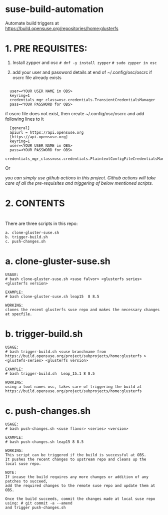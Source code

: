 # suse-build-automation
Automate build triggers at https://build.opensuse.org/repositories/home:glusterfs


# 1. PRE REQUISITES:

1. Install zypper and osc
  ```# dnf -y install zypper```
  ```# sudo zypper in osc```

2. add your user and password details at end of ~/.config/osc/oscrc if oscrc file already exists
  ```# vim ~/.config/osc/oscrc

    user=<YOUR USER NAME in OBS>
    keyring=1
    credentials_mgr_class=osc.credentials.TransientCredentialsManager
    pass=<YOUR PASSWORD for OBS>
  ```
  
  if oscrc file does not exist, then create ~/.config/osc/oscrc and add following lines to it
  ```
    [general]
    apiurl = https://api.opensuse.org
    [https://api.opensuse.org]
    keyring=1
    user=<YOUR USER NAME in OBS>
    pass=<YOUR PASSWORD for OBS>
    credentials_mgr_class=osc.credentials.PlaintextConfigFileCredentialsManager
  ```

Or 

*you can simply use github actions in this project. Github actions will take care of all the pre-requisites and triggering of below mentioned scripts.*

# 2. CONTENTS
# 
There are three scripts in this repo:

	a. clone-gluster-suse.sh
	b. trigger-build.sh
	c. push-changes.sh



# a. clone-gluster-suse.sh
```
USAGE:
# bash clone-gluster-suse.sh <suse falvor> <glusterfs series> <glusterfs version>

EXAMPLE:
# bash clone-gluster-suse.sh leap15  8 8.5

WORKING:
clones the recent glusterfs suse repo and makes the necessary changes at specfile.
```



# b. trigger-build.sh
```
USAGE:
# bash trigger-build.sh <suse branchname from https://build.opensuse.org/project/subprojects/home:glusterfs > <glustefs-series> <glusterfs version>

EXAMPLE:
# bash trigger-build.sh  Leap_15.1 8 8.5

WORKING:
using a tool names osc, takes care of triggering the build at  
https://build.opensuse.org/project/subprojects/home:glusterfs
```


# c. push-changes.sh
```
USAGE:
# bash push-changes.sh <suse flavor> <series> <version>

EXAMPLE:
# bash push-changes.sh leap15 8 8.5 

WORKING:
This script can be triggered if the build is successful at OBS.
It pushes the recent changes to upstream repo and cleans up the
local suse repo.

NOTE:
If incase the build requires any more changes or addition of any patches to succeed, 
add the required changes to the remote suse repo and update them at OBS.

Once the build succeeds, commit the changes made at local suse repo using: # git commit -a --amend
and trigger push-changes.sh

```
